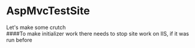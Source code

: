 # AspMvcTestSite
  Let's make some crutch  
####To make initializer work there needs to stop site work on IIS, if it was run before
